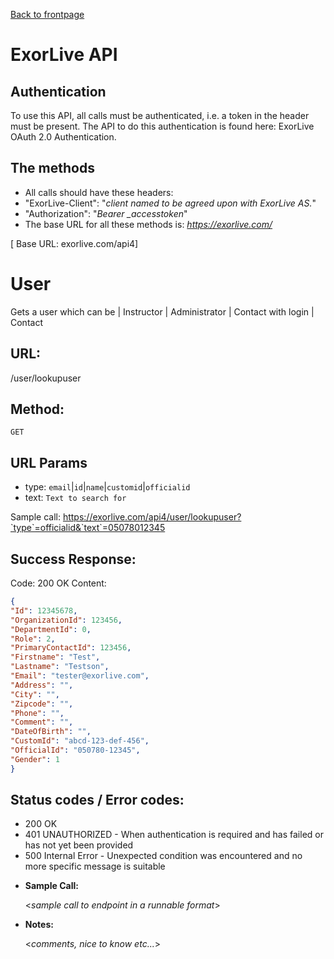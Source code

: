 [Back to frontpage](https://exorlive.github.io/github_pages_test/)
# ExorLive API

## Authentication

To use this API, all calls must be authenticated, i.e. a token in the header must be present.
The API to do this authentication is found here: ExorLive OAuth 2.0 Authentication.

## The methods

- All calls should have these headers:
- "ExorLive-Client": "*client named to be agreed upon with ExorLive AS.*"
- "Authorization": "*Bearer _accesstoken*"
- The base URL for all these methods is: *https://exorlive.com/*

[ Base URL: exorlive.com/api4]

# User
Gets a user which can be | Instructor | Administrator | Contact with login | Contact
## URL:

  /user/lookupuser

## Method:

  `GET`
  
## URL Params

- type: `email`|`id`|`name`|`customid`|`officialid` 
- text: `Text to search for`

Sample call: https://exorlive.com/api4/user/lookupuser?`type`=officialid&`text`=05078012345

## Success Response:

  Code: 200 OK
  Content: 
  ```json
  {
  "Id": 12345678,
  "OrganizationId": 123456,
  "DepartmentId": 0,
  "Role": 2,
  "PrimaryContactId": 123456,
  "Firstname": "Test",
  "Lastname": "Testson",
  "Email": "tester@exorlive.com",
  "Address": "",
  "City": "",
  "Zipcode": "",
  "Phone": "",
  "Comment": "",
  "DateOfBirth": "",
  "CustomId": "abcd-123-def-456",
  "OfficialId": "050780-12345",
  "Gender": 1
  }
```
 
## Status codes / Error codes:

  - 200 OK
  - 401 UNAUTHORIZED - When authentication is required and has failed or has not yet been provided<br />
  - 500 Internal Error - Unexpected condition was encountered and no more specific message is suitable

* **Sample Call:**

  <_sample call to endpoint in a runnable format_> 

* **Notes:**

  <_comments, nice to know etc..._>